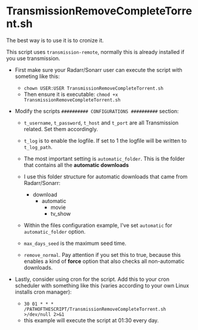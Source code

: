 # TransmissionRemoveCompleteTorrent.sh

The best way is to use it is to cronize it.

This script uses `transmission-remote`, normally this is already installed if you use transmission.

* First make sure your Radarr/Sonarr user can execute the script with someting like this:
   * `chown USER:USER TransmissionRemoveCompleteTorrent.sh` 
    * Then ensure it is executable: `chmod +x TransmissionRemoveCompleteTorrent.sh`

* Modify the scripts `########## CONFIGURATIONS ##########` section:
   * `t_username`, `t_password`, `t_host` and `t_port` are all Transmission related. Set them accordingly.
   * `t_log` is to enable the logfile. If set to 1 the logfile will be written to `t_log_path`.
   * The most important setting is `automatic_folder`.  This is the folder that contains all the **automatic downloads**
   * I use this folder structure for automatic downloads that came from Radarr/Sonarr:
        - download
            - automatic
               - movie
               - tv_show

    * Within the files configuration example, I've set `automatic` for `automatic_folder` option.
    * `max_days_seed` is the maximum seed time.
    * `remove_normal`. Pay attention if you set this to true, because this enables a kind of **force** option that also checks all non-automatic downloads.
         
* Lastly, consider using cron for the script. Add this to your cron scheduler with something like this (varies according to your own Linux installs cron manager):
   * `30 01 * * * /PATHOFTHESCRIPT/TransmissionRemoveCompleteTorrent.sh >/dev/null 2>&1`
   * this example will execute the script at 01:30 every day.
